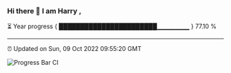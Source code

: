 ### Hi there 👋 I am Harry , 

⏳ Year progress { ███████████████████████▁▁▁▁▁▁▁ } 77.10 %

---

⏰ Updated on Sun, 09 Oct 2022 09:55:20 GMT

![Progress Bar CI](https://github.com/duykhang68/duykhang68/workflows/Progress%20Bar%20CI/badge.svg)
